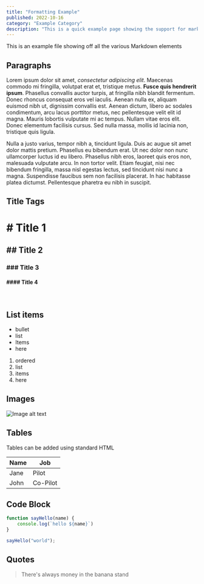 ```yaml
---
title: "Formatting Example"
published: 2022-10-16
category: "Example Category"
description: "This is a quick example page showing the support for markdown elements"
---
```


This is an example file showing off all the various Markdown elements

## Paragraphs

Lorem ipsum dolor sit amet, *consectetur adipiscing elit*. Maecenas commodo mi fringilla, volutpat erat et, tristique
metus. **Fusce quis hendrerit ipsum**. Phasellus convallis auctor turpis, at fringilla nibh blandit fermentum. Donec
rhoncus
consequat eros vel iaculis. Aenean nulla ex, aliquam euismod nibh ut, dignissim convallis est. Aenean dictum, libero ac
sodales condimentum, arcu lacus porttitor metus, nec pellentesque velit elit id magna. Mauris lobortis vulputate mi ac
tempus. Nullam vitae eros elit. Donec elementum facilisis cursus. Sed nulla massa, mollis id lacinia non, tristique quis
ligula.

Nulla a justo varius, tempor nibh a, tincidunt ligula. Duis ac augue sit amet dolor mattis pretium. Phasellus eu
bibendum erat. Ut nec dolor non nunc ullamcorper luctus id eu libero. Phasellus nibh eros, laoreet quis eros non,
malesuada vulputate arcu. In non tortor velit. Etiam feugiat, nisi nec bibendum fringilla, massa nisl egestas lectus,
sed tincidunt nisi nunc a magna. Suspendisse faucibus sem non facilisis placerat. In hac habitasse platea dictumst.
Pellentesque pharetra eu nibh in suscipit.

## Title Tags

# # Title 1

## ## Title 2

### ### Title 3

#### #### Title 4

<br />

## List items

* bullet
* list
* Items
* here

1. ordered
2. list
3. items
4. here

## Images

![Image alt text](/images/placeholder-image.svg)

## Tables

Tables can be added using standard HTML

<table>
    <thead>
        <tr>
            <th>Name</th>
            <th>Job</th>
        </tr>
    </thead>
    <tbody>
        <tr>
            <td>Jane</td>
            <td>Pilot</td>
        </tr>
        <tr>
            <td>John</td>
            <td>Co-Pilot</td>
        </tr>
    </tbody>
</table>

## Code Block

```javascript
function sayHello(name) {
    console.log(`hello ${name}`)
}

sayHello("world");
```

## Quotes

> There's always money in the banana stand

